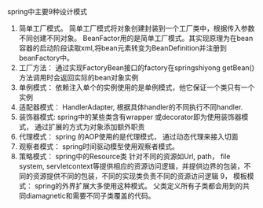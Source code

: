 spring中主要9种设计模式
1. 简单工厂模式。 简单工厂模式将对象创建封装到一个工厂类中，根据传入参数不同创建不同对象。 BeanFactor用的是简单工厂模式。其实现原理为在bean容器的启动阶段读取xml,将bean元素转变为BeanDefinition并注册到beanFactory中。
2. 工厂方法： 通过实现FactoryBean接口的factory在springshiyong getBean()方法调用时会返回实际的bean对象实例
3. 单例模式： 依赖注入单个的实例使用的是单例模式，他它保证一个类只有一个实例
4. 适配器模式： HandlerAdapter, 根据具体handler的不同执行不同handler. 
5. 装饰器模式: spring中的某些类含有wrapper 或decorator即为使用装饰器模式， 通过扩展的方式为对象添加额外职责
6. 代理模式： spring 的AOP使用的是代理模式， 通过动态代理来接入切面
7. 观察者模式： spring时间驱动模型使用观察者模式。 
8. 策略模式： spring中的Resource类 针对不同的资源如Url, path， file system, servletcontext等提供相应的资源访问逻辑，并提供边界的包装，不同的资源提供不同的包装，不同的实现类负责不同的资源访问逻辑
9， 模板模式： spring的外界扩展大多使用这种模式。 父类定义所有子类都会用到的共同diamagnetic和需要不同子类覆盖的代码。